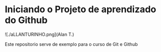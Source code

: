 # Iniciando o Projeto de aprendizado do Github

![./aLLANTURINHO.png](Alan T.)

Este repositorio serve de exemplo para o curso de Git e Github
